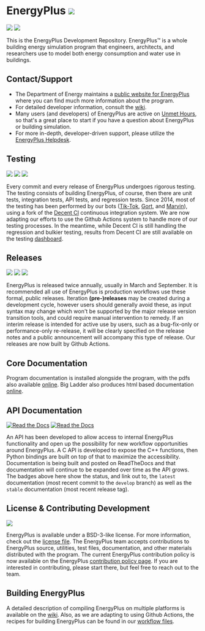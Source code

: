 EnergyPlus [![](https://img.shields.io/github/release/NREL/energyplus.svg)](https://github.com/NREL/EnergyPlus/releases/latest)
==========

![](https://img.shields.io/github/downloads/NREL/EnergyPlus/latest/total?color=5AC451)
![](https://img.shields.io/github/downloads/nrel/energyplus/total.svg?color=5AC451&label=downloads_since_v8.1)

This is the EnergyPlus Development Repository.  EnergyPlus™ is a whole building energy simulation program that engineers, architects, and researchers use to model both energy consumption and water use in buildings.

## Contact/Support

 - The Department of Energy maintains a [public website for EnergyPlus](https://energyplus.net) where you can find much more information about the program.
 - For detailed developer information, consult the [wiki](https://github.com/nrel/EnergyPlusTeam/wiki).
 - Many users (and developers) of EnergyPlus are active on [Unmet Hours](https://unmethours.com/), so that's a great place to start if you have a question about EnergyPlus or building simulation.
 - For more in-depth, developer-driven support, please utilize the [EnergyPlus Helpdesk](http://energyplus.helpserve.com/).

## Testing

![](https://github.com/NREL/EnergyPlus/workflows/Custom%20Check/badge.svg) ![](https://github.com/NREL/EnergyPlus/workflows/Documentation/badge.svg) ![](https://github.com/NREL/EnergyPlus/workflows/CppCheck/badge.svg)

Every commit and every release of EnergyPlus undergoes rigorous testing.
The testing consists of building EnergyPlus, of course, then there are unit tests, integration tests, API tests, and regression tests.
Since 2014, most of the testing has been performed by our bots ([Tik-Tok](https://github.com/nrel-bot), [Gort](https://github.com/nrel-bot-2), and [Marvin](https://github.com/nrel-bot-3)), using a fork of the [Decent CI](https://github.com/lefticus/decent_ci) continuous integration system.
We are now adapting our efforts to use the Github Actions system to handle more of our testing processes.
In the meantime, while Decent CI is still handling the regression and bulkier testing, results from Decent CI are still available on the testing [dashboard](http://nrel.github.io/EnergyPlusBuildResults/).

## Releases

![](https://github.com/NREL/EnergyPlus/workflows/Windows%20Releases/badge.svg) ![](https://github.com/NREL/EnergyPlus/workflows/Mac%20Releases/badge.svg) ![](https://github.com/NREL/EnergyPlus/workflows/Linux%20Releases/badge.svg)

EnergyPlus is released twice annually, usually in March and September.
It is recommended all use of EnergyPlus is production workflows use these formal, public releases.
Iteration **(pre-)releases** may be created during a development cycle, however users should generally avoid these, as input syntax may change which won't be supported by the major release version transition tools, and could require manual intervention to remedy.
If an interim release is intended for active use by users, such as a bug-fix-only or performance-only re-release, it will be clearly specified on the release notes and a public announcement will accompany this type of release.
Our releases are now built by Github Actions.

## Core Documentation

Program documentation is installed alongside the program, with the pdfs also available [online](https://energyplus.net/documentation).
Big Ladder also produces html based documentation [online](http://bigladdersoftware.com/epx/docs/).

## API Documentation

[![Read the Docs](https://img.shields.io/readthedocs/energyplus?label=docs%20%28latest%29&color=5AC451)](https://energyplus.readthedocs.io/en/latest/)
[![Read the Docs](https://img.shields.io/readthedocs/energyplus?label=docs%20%28stable%29&color=5AC451)](https://energyplus.readthedocs.io/en/stable/)

An API has been developed to allow access to internal EnergyPlus functionality and open up the possibility for new workflow opportunities around EnergyPlus.
A C API is developed to expose the C++ functions, then Python bindings are built on top of that to maximize the accessibility.
Documentation is being built and posted on ReadTheDocs and that documentation will continue to be expanded over time as the API grows.
The badges above here show the status, and link out to, the `latest` documentation (most recent commit to the `develop` branch) as well as the `stable` documentation (most recent release tag).

## License & Contributing Development

[![](https://img.shields.io/badge/license-BSD--3--like-5AC451.svg)](https://github.com/NREL/EnergyPlus/blob/develop/LICENSE.txt)

EnergyPlus is available under a BSD-3-like license.
For more information, check out the [license file](https://github.com/NREL/EnergyPlus/blob/develop/LICENSE.txt).
The EnergyPlus team accepts contributions to EnergyPlus source, utilities, test files, documentation, and other materials distributed with the program.
The current EnergyPlus contribution policy is now available on the EnergyPlus [contribution policy page](https://www.energyplus.net/contributing).
If you are interested in contributing, please start there, but feel free to reach out to the team.

## Building EnergyPlus

A detailed description of compiling EnergyPlus on multiple platforms is available on the [wiki](https://github.com/NREL/EnergyPlus/wiki/BuildingEnergyPlus).
Also, as we are adapting to using Github Actions, the recipes for building EnergyPlus can be found in our [workflow files](https://github.com/NREL/EnergyPlus/tree/develop/.github/workflows).
